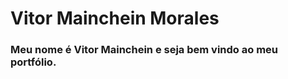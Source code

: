 # Vitor Mainchein Morales

### Meu nome é Vitor Mainchein e seja bem vindo ao meu portfólio.

    

